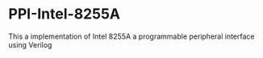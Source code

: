 # PPI-Intel-8255A
This a implementation of Intel 8255A a programmable peripheral interface using Verilog
